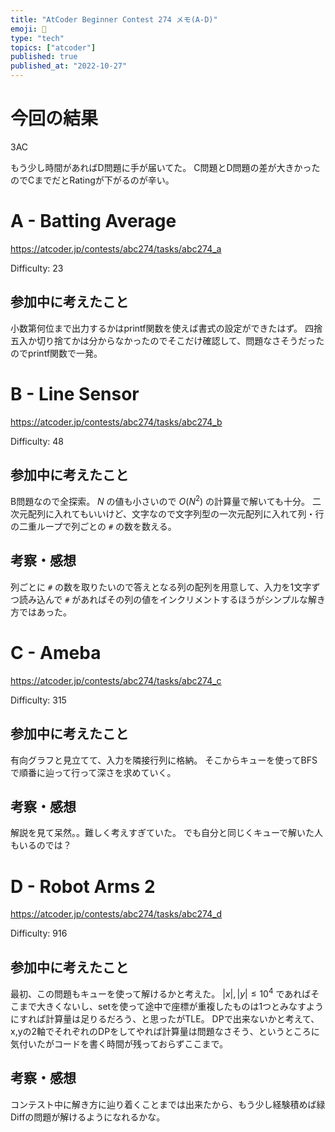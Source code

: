 ```yaml
---
title: "AtCoder Beginner Contest 274 メモ(A-D)"
emoji: 🧵
type: "tech"
topics: ["atcoder"]
published: true
published_at: "2022-10-27"
---
```




# 今回の結果
3AC

もう少し時間があればD問題に手が届いてた。
C問題とD問題の差が大きかったのでCまでだとRatingが下がるのが辛い。


# A - Batting Average

https://atcoder.jp/contests/abc274/tasks/abc274_a

Difficulty: 23

## 参加中に考えたこと

小数第何位まで出力するかはprintf関数を使えば書式の設定ができたはず。
四捨五入か切り捨てかは分からなかったのでそこだけ確認して、問題なさそうだったのでprintf関数で一発。


# B - Line Sensor

https://atcoder.jp/contests/abc274/tasks/abc274_b

Difficulty: 48

## 参加中に考えたこと

B問題なので全探索。 $N$ の値も小さいので $O(N^2)$ の計算量で解いても十分。
二次元配列に入れてもいいけど、文字なので文字列型の一次元配列に入れて列・行の二重ループで列ごとの `#` の数を数える。

## 考察・感想

列ごとに `#` の数を取りたいので答えとなる列の配列を用意して、入力を1文字ずつ読み込んで `#` があればその列の値をインクリメントするほうがシンプルな解き方ではあった。


# C - Ameba

https://atcoder.jp/contests/abc274/tasks/abc274_c

Difficulty: 315

## 参加中に考えたこと

有向グラフと見立てて、入力を隣接行列に格納。
そこからキューを使ってBFSで順番に辿って行って深さを求めていく。

## 考察・感想

解説を見て呆然。。難しく考えすぎていた。
でも自分と同じくキューで解いた人もいるのでは？


# D - Robot Arms 2

https://atcoder.jp/contests/abc274/tasks/abc274_d

Difficulty: 916

## 参加中に考えたこと

最初、この問題もキューを使って解けるかと考えた。
$|x|,|y| \le 10^4$ であればそこまで大きくないし、setを使って途中で座標が重複したものは1つとみなすようにすれば計算量は足りるだろう、と思ったがTLE。
DPで出来ないかと考えて、x,yの2軸でそれぞれのDPをしてやれば計算量は問題なさそう、というところに気付いたがコードを書く時間が残っておらずここまで。

## 考察・感想

コンテスト中に解き方に辿り着くことまでは出来たから、もう少し経験積めば緑Diffの問題が解けるようになれるかな。

